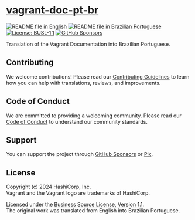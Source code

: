 # [vagrant-doc-pt-br][page]

[![README file in English][badge-readme-en]][readme-en]
[![README file in Brazilian Portuguese][badge-readme-pt-br]][readme-pt-br]
[![License: BUSL-1.1][badge-license]][LICENSE]
[![GitHub Sponsors][badge-github-sponsors]][github-sponsors]

Translation of the Vagrant Documentation into Brazilian Portuguese.

## Contributing

We welcome contributions!
Please read our [Contributing Guidelines][contributing] to learn how you can
help with translations, reviews, and improvements.

## Code of Conduct

We are committed to providing a welcoming community.
Please read our [Code of Conduct][code-of-conduct] to understand our community
standards.

## Support

You can support the project through [GitHub Sponsors][github-sponsors] or
[Pix][sponsor].

## License

Copyright (c) 2024 HashiCorp, Inc.<br>
Vagrant and the Vagrant logo are trademarks of HashiCorp.

Licensed under the [Business Source License, Version 1.1][license].<br>
The original work was translated from English into Brazilian Portuguese.

[badge-github-sponsors]: https://img.shields.io/github/sponsors/docsdevbr

[badge-license]: https://img.shields.io/badge/license-BUSL--1.1-blue

[badge-readme-en]: https://img.shields.io/badge/lang-en-blue

[badge-readme-pt-br]: https://img.shields.io/badge/lang-pt--br-blue

[contributing]: https://github.com/docsdevbr/.github/blob/main/CONTRIBUTING.EN.md

[code-of-conduct]: https://github.com/docsdevbr/.github/blob/main/CODE_OF_CONDUCT.EN.md

[github-sponsors]: https://github.com/sponsors/docsdevbr

[license]: LICENSE

[page]: https://docs.dev.br/docs/vagrant/doc/

[readme-en]: README.EN.md

[readme-pt-br]: README.md

[sponsor]: https://docs.dev.br/apoie-o-projeto
